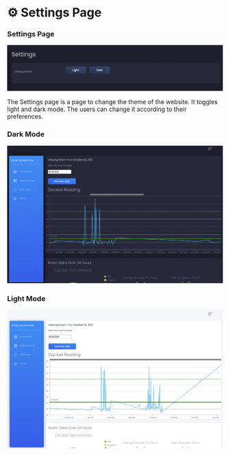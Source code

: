 # ⚙ Settings Page

### Settings Page

![](<../.gitbook/assets/Screen Shot 2021-10-18 at 4.32.02 pm.png>)

The Settings page is a page to change the theme of the website. It toggles light and dark mode. The users can change it according to their preferences.&#x20;

### Dark Mode

![](<../.gitbook/assets/Screen Shot 2021-10-18 at 4.35.53 pm.png>)

### Light Mode

![](<../.gitbook/assets/Screen Shot 2021-10-18 at 4.36.10 pm.png>)
